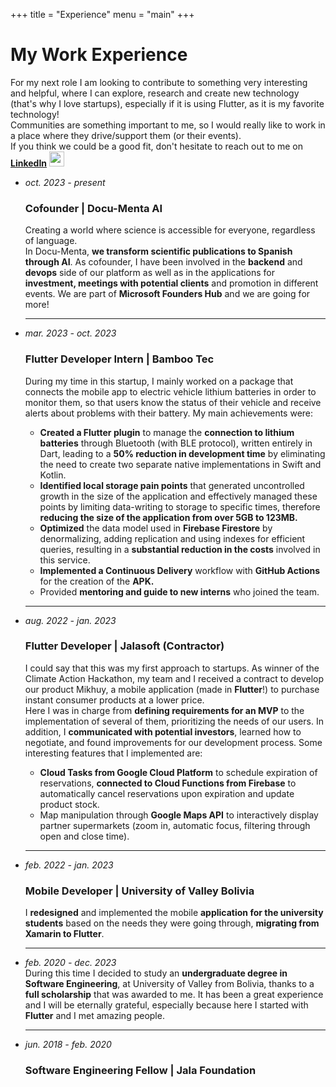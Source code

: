 +++
title = "Experience"
menu = "main"
+++

# My Work Experience

<div class="work-callout">
For my next role I am looking to contribute to something very interesting and helpful, where I can explore, research and create new technology (that's why I love startups), especially if it is using Flutter, as it is my favorite technology!<br>
Communities are something important to me, so I would really like to work in a place where they drive/support them (or their events). <br>
If you think we could be a good fit, don't hesitate to reach out to me on<b> <a href="https://www.linkedin.com/in/sofitoro/" t arget="_blank">LinkedIn</a></b> <img width="24" src="../images/blue-junimo.png"/>
</div>

<ul class="experiences">
  <li>
    <span>
      <i>
      oct. 2023 - present
      </i>
    </span>
    <div class="work-experience">
      <h3>Cofounder | Docu-Menta AI</h3>
      Creating a world where science is accessible for everyone, regardless of language. <br>
      In Docu-Menta, <b>we transform scientific publications to Spanish through AI</b>. As cofounder, I have been involved in the <b>backend</b> and <b>devops</b> side of our platform as well as in the applications for <b>investment, meetings with potential clients</b> and promotion in different events. We are part of <b>Microsoft Founders Hub</b> and we are going for more!
    </div>
  </li>
  <hr>
  <li>
    <span>
      <i>
      mar. 2023 - oct. 2023
      </i>
    </span>
    <div class="work-experience">
      <h3>Flutter Developer Intern | Bamboo Tec</h3>
      During my time in this startup, I mainly worked on a package that connects the mobile app to electric vehicle lithium batteries in order to monitor them, so that users know the status of their vehicle and receive alerts about problems with their battery. My main achievements were:
      <ul>
          <li><b>Created a Flutter plugin</b> to manage the <b>connection to lithium batteries</b> through Bluetooth (with BLE protocol), written entirely in Dart, leading to a <b>50% reduction in development time</b> by eliminating the need to create two separate native implementations in Swift and Kotlin.</li>
          <li><b>Identified local storage pain points</b> that generated uncontrolled growth in the size of the application and effectively managed these points by limiting data-writing to storage to specific times, therefore <b>reducing the size of the application from over 5GB to 123MB.</b></li>
          <li><b>Optimized</b> the data model used in <b>Firebase Firestore</b> by denormalizing, adding replication and using indexes for efficient queries, resulting in a <b>substantial reduction in the costs</b> involved in this service.</li>
          <li><b>Implemented a Continuous Delivery</b> workflow with <b>GitHub Actions</b> for the creation of the <b>APK.</b></li>
          <li>Provided <b>mentoring and guide to new interns</b> who joined the team.</li>
      </ul>
    </div>
  </li>
  <hr>
  <li>
    <span>
      <i>
      aug. 2022 - jan. 2023
      </i>
    </span>
    <div class="work-experience">
      <h3>Flutter Developer | Jalasoft (Contractor)</h3>
      I could say that this was my first approach to startups. As winner of the Climate Action Hackathon, my team and I received a contract to develop our product Mikhuy, a mobile application (made in <b>Flutter</b>!) to purchase instant consumer products at a lower price.
      <br>Here I was in charge from <b>defining requirements for an MVP</b> to the implementation of several of them, prioritizing the needs of our users. In addition, I <b>communicated with potential investors</b>, learned how to negotiate, and found improvements for our development process. Some interesting features that I implemented are:
      <ul>
        <li><b>Cloud Tasks from Google Cloud Platform</b> to schedule expiration of reservations, <b>connected to Cloud Functions from Firebase</b> to automatically cancel reservations upon expiration and update product stock.</li>
        <li>Map manipulation through <b>Google Maps API</b> to interactively display partner supermarkets (zoom in, automatic focus, filtering through open and close time).</li>
      </ul>
    </div>
  </li>
  <hr>
  <li>
    <span>
      <i>
      feb. 2022 - jan. 2023
      </i>
    </span>
    <div class="work-experience">
      <h3>Mobile Developer | University of Valley Bolivia</h3>
      I <b>redesigned</b> and implemented the mobile <b>application for the university students</b> based on the needs they were going through, <b>migrating from Xamarin to Flutter</b>.
    </div>
  </li>
  <hr>
  <li>
    <span>
      <i>
      feb. 2020 - dec. 2023
      </i>
    </span>
    <div class="work-experience">
      During this time I decided to study an <b>undergraduate degree in Software Engineering</b>, at University of Valley from Bolivia, thanks to a <b>full scholarship</b> that was awarded to me. It has been a great experience and I will be eternally grateful, especially because here I started with <b>Flutter</b> and I met amazing people.
    </div>
  </li>
  <hr>
  <li>
    <span>
      <i>
      jun. 2018 - feb. 2020
      </i>
    </span>
    <div class="work-experience">
      <h3>Software Engineering Fellow | Jala Foundation </h3>
    </div>
  </li>
</ul>
